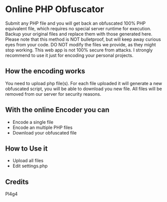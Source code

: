 Online PHP Obfuscator
====================

Submit any PHP file and you will get back an obfuscated 100% PHP equivalent file, which requires no special server runtime for execution. Backup your original files and replace them with those generated here. Please note that this method is NOT bulletproof, but will keep away curious eyes from your code. DO NOT modify the files we provide, as they might stop working. This web app is not 100% secure from attacks. I strongly recommend to use it just for encoding your personal projects.   

How the encoding works
---------------------

You need to upload php file(s). For each file uploaded it will generate a new obfuscated script, you will be able to download you new file. All files will be removed from our server for security reasons. 

With the online Encoder you can 
--------------------------------

- Encode a single file
- Encode an multiple PHP files
- Download your obfuscated file

How to Use it 
--------------

- Upload all files 
- Edit settings.php 
	
Credits
--------

Pl4g4